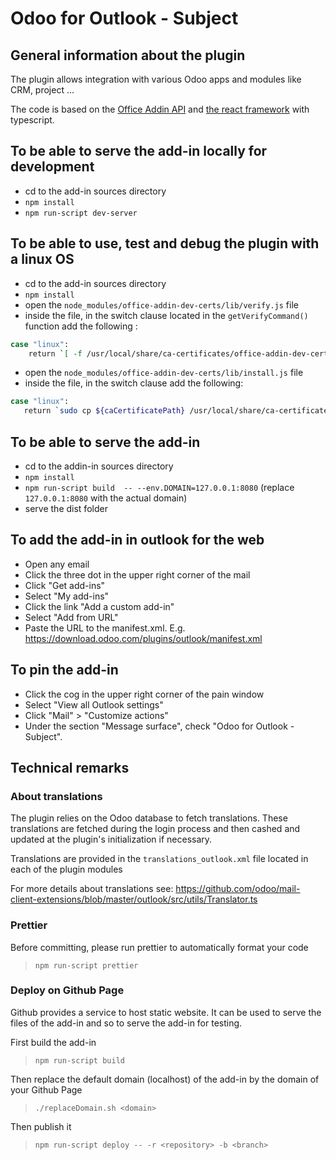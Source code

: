 # Odoo for Outlook - Subject

## General information about the plugin

The plugin allows integration with various Odoo apps and modules like CRM, project ...

The code is based on the [Office Addin API](https://docs.microsoft.com/en-us/office/dev/add-ins/) and 
[the react framework](https://reactjs.org/) with typescript.


## To be able to serve the add-in locally for development

- cd to the add-in sources directory
- `npm install`
- `npm run-script dev-server`

## To be able to use, test and debug the plugin with a linux OS

- cd to the add-in sources directory
- `npm install`
- open the `node_modules/office-addin-dev-certs/lib/verify.js` file
- inside the file, in the switch clause located in the `getVerifyCommand()` function add the following :

```bash
case "linux":
    return `[ -f /usr/local/share/ca-certificates/office-addin-dev-certs/${defaults.caCertificateFileName} ] && openssl x509 -in /usr/local/share/ca-certificates/office-addin-dev-certs/${defaults.caCertificateFileName} -checkend 86400 -noout`;
```

- open the `node_modules/office-addin-dev-certs/lib/install.js` file
- inside the file, in the switch clause add the following:

```bash
case "linux":
   return `sudo cp ${caCertificatePath} /usr/local/share/ca-certificates && sudo /usr/sbin/update-ca-certificates`;
```

## To be able to serve the add-in

- cd to the addin-in sources directory
- `npm install`
- `npm run-script build  -- --env.DOMAIN=127.0.0.1:8080` (replace `127.0.0.1:8080` with the actual domain)
- serve the dist folder

## To add the add-in in outlook for the web

- Open any email
- Click the three dot in the upper right corner of the mail
- Click "Get add-ins"
- Select "My add-ins"
- Click the link "Add a custom add-in"
- Select "Add from URL"
- Paste the URL to the manifest.xml. E.g. https://download.odoo.com/plugins/outlook/manifest.xml

## To pin the add-in

- Click the cog in the upper right corner of the pain window
- Select "View all Outlook settings"
- Click "Mail" > "Customize actions"
- Under the section "Message surface", check "Odoo for Outlook - Subject".

## Technical remarks

### About translations
The plugin relies on the Odoo database to fetch translations. These translations are fetched during the login process 
and then cashed and updated at the plugin's initialization if necessary.

Translations are provided in the `translations_outlook.xml` file located in each of the plugin modules

For more details about translations see: https://github.com/odoo/mail-client-extensions/blob/master/outlook/src/utils/Translator.ts

### Prettier
Before committing, please run prettier to automatically format your code
> `npm run-script prettier`

### Deploy on Github Page
Github provides a service to host static website. It can be used to serve the files of
the add-in and so to serve the add-in for testing.

First build the add-in
> `npm run-script build`

Then replace the default domain (localhost) of the add-in by the domain of your Github Page
> `./replaceDomain.sh <domain>`

Then publish it
> `npm run-script deploy -- -r <repository> -b <branch>`
